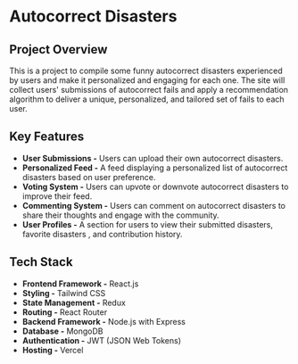 # Autocorrect Disasters

## Project Overview
This is a project to compile some funny autocorrect disasters experienced by users and make it personalized and engaging for each one. The site will collect users' submissions of autocorrect fails and apply a recommendation algorithm to deliver a unique, personalized, and tailored set of fails to each user.

## Key Features
- **User Submissions -** Users can upload their own autocorrect disasters.
- **Personalized Feed -** A feed displaying a personalized list of autocorrect disasters based on user preference.
- **Voting System -** Users can upvote or downvote autocorrect disasters to improve their feed.
- **Commenting System -** Users can comment on autocorrect disasters to share their thoughts and engage with the community.
- **User Profiles -** A section for users to view their submitted disasters, favorite disasters , and contribution history.

## Tech Stack
- **Frontend Framework -** React.js
- **Styling -** Tailwind CSS
- **State Management -** Redux
- **Routing -** React Router
- **Backend Framework -** Node.js with Express
- **Database -** MongoDB
- **Authentication -** JWT (JSON Web Tokens)
- **Hosting -** Vercel
